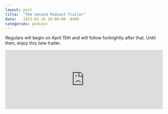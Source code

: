 ```yaml
---
layout: post
title:  "The Second Podcast Trailer"
date:   2023-03-26 20:00:00 -0400
categories: podcast
---
```

Regulars will begin on April 15th and will follow fortnightly after that.  Until then, enjoy this new trailer.

<iframe src="https://embed.acast.com/6410a80dec813e00110faed2/64164ad611de1100113f3e74" frameBorder="0" width="100%" height="190px"></iframe>